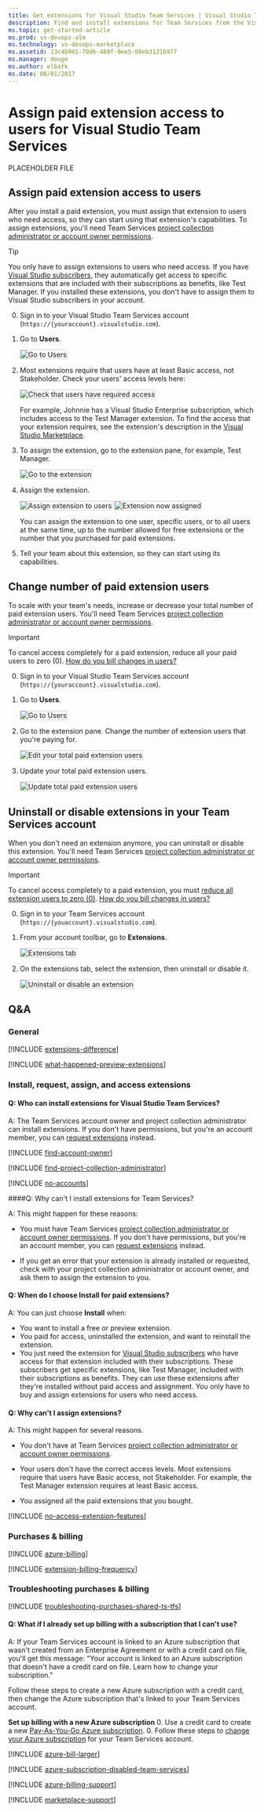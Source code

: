```yaml
---
title: Get extensions for Visual Studio Team Services | Visual Studio Team Services (Visual Studio Online)
description: Find and install extensions for Team Services from the Visual Studio Marketplace
ms.topic: get-started-article
ms.prod: vs-devops-alm
ms.technology: vs-devops-marketplace
ms.assetid: 13c4b901-70d6-488f-9ee5-00eb3121b977 
ms.manager: douge
ms.author: elbatk
ms.date: 08/01/2017
---
```


# Assign paid extension access to users for Visual Studio Team Services

PLACEHOLDER FILE




<a name="assign-extension"></a>
## Assign paid extension access to users

After you install a paid extension, 
you must assign that extension to users who need access, 
so they can start using that extension's capabilities. 
To assign extensions, you'll need Team Services 
[project collection administrator or account owner permissions](#find-owner).

> [!TIP]
> You only have to assign extensions to users who need access. 
> If you have [Visual Studio subscribers](https://marketplace.visualstudio.com/subscriptions), 
> they automatically get access to specific extensions that are included 
> with their subscriptions as benefits, like Test Manager. 
> If you installed these extensions, you don't have to assign 
> them to Visual Studio subscribers in your account. 

0.	Sign in to your Visual Studio Team Services account 
(```https://{youraccount}.visualstudio.com```).

0.	Go to **Users**.

	<img alt="Go to Users" src="../_shared/_img/users-hub-updated-ui.png" style="border: 1px solid #CCCCCC" />

0.	Most extensions require that users have at least Basic access, 
not Stakeholder. Check your users' access levels here:

	<img alt="Check that users have required access" src="_img/assign-extensions/check-user-access.png" style="border: 1px solid #CCCCCC" />

	For example, Johnnie has a Visual Studio Enterprise subscription, 
	which includes access to the Test Manager extension.
	To find the access that your extension requires, see the extension's description 
	in the [Visual Studio Marketplace](https://marketplace.visualstudio.com).

0.	To assign the extension, 
go to the extension pane, for example, Test Manager.

	<img alt="Go to the extension" src="_img/assign-extensions/assign-extension-no-users.png" style="border: 1px solid #CCCCCC" />

0.	Assign the extension. 

	<img alt="Assign extension to users" src="_img/assign-extensions/assign-extension-add-one-user.png" style="border: 1px solid #CCCCCC" />

	<img alt="Extension now assigned" src="_img/assign-extensions/assign-extension-assigned-basic.png" style="border: 1px solid #CCCCCC" />

	You can assign the extension to one user, specific users, 
	or to all users at the same time, up to the number allowed 
	for free extensions or the number that you purchased for paid extensions.

0.	Tell your team about this extension, 
	so they can start using its capabilities.

<a name="change-extension-quantity"></a>
##	Change number of paid extension users

To scale with your team's needs, increase or decrease your total number of paid extension users.
You'll need Team Services 
[project collection administrator or account owner permissions](#find-owner). 

> [!IMPORTANT]
> To cancel access completely for a paid extension, 
> reduce all your paid users to zero (0). 
> [How do you bill changes in users?](#bill-period)

0.	Sign in to your Visual Studio Team Services account 
(```https://{youraccount}.visualstudio.com```).

0. Go to **Users**.

	<img alt="Go to Users" src="../_shared/_img/users-hub-updated-ui.png" style="border: 1px solid #CCCCCC" />

0.	Go to the extension pane. 
Change the number of extension users that you're paying for.

	<img alt="Edit your total paid extension users" src="_img/assign-extensions/extension-add-users.png" style="border: 1px solid #CCCCCC" />

0.	Update your total paid extension users.

	<img alt="Update total paid extension users" src="_img/assign-extensions/update-paid-users.png" style="border: 1px solid #CCCCCC" />

<a name="uninstall-disable-extension"></a>
## Uninstall or disable extensions in your Team Services account

When you don't need an extension anymore, you can uninstall or disable this extension. 
You'll need Team Services 
[project collection administrator or account owner permissions](#find-owner).

> [!IMPORTANT]
> To cancel access completely to a paid extension, you must 
> [reduce all extension users to zero (0)](#change-extension-quantity). 
> [How do you bill changes in users?](#bill-period)

0.	Sign in to your Team Services account 
(```https://{youaccount}.visualstudio.com```).

0.	From your account toolbar, go to **Extensions**.

	<img alt="Extensions tab" src="../_shared/_img/account-settings-new-ui.png" style="border: 1px solid #CCCCCC" />

0.	On the extensions tab, 
select the extension, then uninstall or disable it.

	<img alt="Uninstall or disable an extension" src="_shared/_img/uninstall-disable.png" style="border: 1px solid #CCCCCC" />

## Q&A

### General

<!-- BEGINSECTION class="m-qanda" -->

<a name="difference"></a>

[!INCLUDE [extensions-difference](_shared/qa-extensions-difference.md)]

[!INCLUDE [what-happened-preview-extensions](../_shared/qa-what-happened-preview-extensions.md)]

<!-- ENDSECTION --> 

### Install, request, assign, and access extensions

<!-- BEGINSECTION class="m-qanda" -->

#### Q: Who can install extensions for Visual Studio Team Services?

A: The Team Services account owner and 
project collection administrator can install extensions. 
If you don't have permissions, but you're an account member, 
you can [request extensions](#request) instead. 

<a name="find-owner"></a>

[!INCLUDE [find-account-owner](../_shared/qa-find-account-owner.md)]

[!INCLUDE [find-project-collection-administrator](../_shared/qa-find-project-collection-administrator.md)]

<a name="no-accounts"></a>

[!INCLUDE [no-accounts](_shared/qa-no-accounts.md)]

####Q:		Why can't I install extensions for Team Services?

A:	This might happen for these reasons:

<a name="no-permissions"></a>
*	You must have Team Services 
[project collection administrator or account owner permissions](#find-owner). 
If you don't have permissions, but you're an account member, 
you can [request extensions](#request) instead.

<a name="no-assignment"></a>
*	If you get an error that your extension is already installed or 
requested, check with your project collection administrator 
or account owner, and ask them to assign the extension to you.

	<!-- image placeholder -->

<a name="paid-access"></a>
#### Q: When do I choose Install for paid extensions? 

A: You can just choose **Install** when: 

*	You want to install a free or preview extension. 
*	You paid for access, uninstalled the extension, 
and want to reinstall the extension. 
*	You just need the extension for 
[Visual Studio subscribers](https://marketplace.visualstudio.com/subscriptions) 
who have access for that extension included with their subscriptions. 
These subscribers get specific extensions, like Test Manager, 
included with their subscriptions as benefits. They can use 
these extensions after they're installed without paid access 
and assignment. You only have to buy and assign extensions 
for users who need access.

<a name="cant-assign-extensions"></a>
#### Q:	Why can't I assign extensions?

A:	This might happen for several reasons.

*	You don't have at Team Services 
[project collection administrator or account owner permissions](#find-owner).

*	Your users don't have the correct access levels. 
Most extensions require that users have Basic access, not Stakeholder.
For example, the Test Manager extension requires at least Basic access.

*	You assigned all the paid extensions that you bought.

<a name="extension-access"></a>

[!INCLUDE [no-access-extension-features](../_shared/qa-no-access-extension-features.md)]

<!-- ENDSECTION --> 

<a name="billing"></a>

### Purchases & billing

<!-- BEGINSECTION class="m-qanda" -->

[!INCLUDE [azure-billing](_shared/qa-azure-billing.md)]

<a name="bill-period"></a>

[!INCLUDE [extension-billing-frequency](_shared/qa-extension-billing-frequency.md)]

<!-- ENDSECTION --> 

### Troubleshooting purchases & billing

<a name="third-party-purchase-problems"></a>

[!INCLUDE [troubleshooting-purchases-shared-ts-tfs](_shared/qa-troubleshooting-purchases-shared-ts-tfs.md)]

<a name="cant-use-linked-azure-subscription"></a>
#### Q:	What if I already set up billing with a subscription that I can't use?

A:	If your Team Services account is linked to an Azure subscription 
that wasn't created from an Enterprise Agreement or with a credit card on file, 
you'll get this message: "Your account is linked to an Azure subscription 
that doesn't have a credit card on file. Learn how to change your subscription."

Follow these steps to create a new Azure subscription with a credit card, 
then change the Azure subscription that's linked to your Team Services account.

**Set up billing with a new Azure subscription**
0.	Use a credit card to create a new [Pay-As-You-Go Azure subscription](https://azure.microsoft.com/en-us/offers/ms-azr-0003p/).
0.	Follow these steps to [change your Azure subscription](https://www.visualstudio.com/docs/setup-admin/team-services/set-up-billing-for-your-account-vs#change-azure-subscription) 
for your Team Services account.

<!-- temp commenting while reworking this section
<a name="no-azure-subscription-in-list"></a>
#### Q:	Why doesn't my Azure subscription appear in the list?

A:	This can happen for these reasons:

<a name="no-coadmin-permissions"></a>
*	You don't have at least Co-administrator permissions for the 
Azure subscription that you want to use, 
or you don't have access to your linked Azure subscription.

	> [!NOTE]
	> If you get this message: *"This account is already 
	> linked to an Azure subscription which you can't access"*, 
	> make sure that you have at least Co-administrator permissions 
	> for the Azure subscription that you want to use.

	To check or change your Azure subscription permissions, 
	you must visit the [Azure classic portal](https://manage.windowsazure.com). 
	Learn [how to add Co-administrators to Azure subscriptions](https://www.visualstudio.com/docs/setup-admin/team-services/set-up-billing-for-your-account-vs#AddAzureAdmin) 
	so they can manage billing for your Team Services account.

<a name="mismatch-identity"></a>
*	Your identity for your Azure subscription and Team Services account don't match.

	*	*Symptom*: You have a "personal" Microsoft account 
	and a "work or school account" that share the same email address. 
	Although both identities have the same email address, 
	they're still separate identities with different profiles, 
	security settings, and permissions.

		Follow these steps to sign in with the identity 
		that's associated with your Azure subscription 
		and Team Services account.

		0.	Close all browser windows.
		0.	Open a private or incognito browsing session.
		0.	Sign in to the Visual Studio Marketplace with 
		the identity that's associated with your Azure subscription 
		and Team Services account.

			> [!TIP]
			> If you're asked to choose "work or school account" or 
			> "personal account", this means you have the same email address 
			> for your Microsoft account and your "work or school account", 
			> which is managed in Azure Active Directory.
			> 
			> Choose the identity that's associated with your Azure subscription 
			> and your Team Services account.
	
	*	*Symptom*: Your Team Services account isn't connected to the 
	directory (tenant) in Azure Active Directory 
	that's associated with the Azure subscription that you want to use.
	
		Check whether your Team Services account is connected to a directory.

		0.	Go to your Team Services account settings.

			<img alt="Click Team Services account gear button, go to Settings" src="../_shared/_img/account-settings-new-ui.png" style="border: 1px solid #CCCCCC" />

		0.	Under **Settings**, go to **Azure Active Directory**.

			<img alt="Under Azure Active Directory, check for a directory connected to Team Services account" src="./_img/get-vsts-extensions/team-services-account-no-directory.png" style="border: 1px solid #CCCCCC" />

		Find the directory that's associated with your Azure subscription in 
		the Azure classic portal (```https://manage.windowsazure.com```).

		0.	Sign in to the [Azure classic portal](https://manage.windowsazure.com) 
		with the identity that's associated with your Azure subscription.
		0.	Go to **Settings**.
		0.	Find your Azure subscription and the associated directory.
 
			<img alt="Subscription directory" src="./_img/get-vsts-extensions/subscription-directory.png" style="border: 1px solid #CCCCCC" />

		To resolve this problem, follow these steps:

		0.	[Create a new Microsoft account](https://signup.live.com/).
		0.	[Add this Micrososft account as a Co-administrator to your Azure subscription](https://www.visualstudio.com/docs/setup-admin/team-services/set-up-billing-for-your-account-vs#AddAzureAdmin).
		0.	[Add this Microsoft account to your Team Services account](https://www.visualstudio.com/docs/setup-admin/team-services/add-account-users-assign-access-levels-team-services), 
		and assign them Stakeholder access (free and unlimited).
		0.	Add this Microsoft account to the 
		[Project Collection Administrators group](https://www.visualstudio.com/docs/setup-admin/add-administrator-tfs#project-collection).
		0. Sign in with this Microsoft account to the Visual Studio Marketplace, 
		and use this Microsoft account to purchase for your Team Services account.

<a name="mismatch-directory"></a>
*	Your Azure subscription is associated with a directory (tenant) in Azure Active Directory 
that's different than the directory that's connected to your Team Services account. 
You must identify these directories, then if you have permissions, 
change the directory for your Azure subscription to match the directory that's connected to your Team Services account.

	Find the directory that's connected to your Team Services account.

	0.	Sign in to your Team Services account (```https://{youraccount}.visualstudio.com```).
	0.	Go to your account settings.

		<img alt="Click Team Services account gear button" src="../_shared/_img/account-settings-new-ui.png" style="border: 1px solid #CCCCCC" />

	0.	Under **Settings**, go to ** Azure Active Directory** 
	to find the connected directory.

		<img alt="Under Azure Active Directory, find directory connected to Team Services account" src="./_img/get-vsts-extensions/team-services-account-directory.png" style="border: 1px solid #CCCCCC" />

	Find the directory that's associated with your Azure subscription 
	in the Azure classic portal (```https://manage.windowsazure.com```).

	0.	Sign in to the [Azure classic portal](https://manage.windowsazure.com) 
	with the identity that's associated with your Azure subscription.
	0.	Go to **Settings**.
	0.	Find your Azure subscription and the associated directory.

		<img alt="Subscription directory" src="./_img/get-vsts-extensions/subscription-directory.png" style="border: 1px solid #CCCCCC" />

	Change the directory that's associated with your Azure subscription 
	to match the directory that's connected to your Team Services account.

	0.	In the [Azure classic portal](https://manage.windowsazure.com), 
	under **Settings**, select the Azure subscription that you previously found.
	0.	Choose **Edit directory**.

		<img alt="Change directory" src="../setup-admin/team-services/_img/manage-work-access/AzureSubscriptionEditDirectory.png" style="border: 1px solid #CCCCCC" />

	0.	Change the subscription's current directory to the 
	directory that's connected to your Team Services account.

-->

[!INCLUDE [azure-bill-larger](../_shared/qa-azure-bill-larger.md)]

[!INCLUDE [azure-subscription-disabled-team-services](../_shared/qa-azure-subscription-disabled-team-services.md)]

[!INCLUDE [azure-billing-support](_shared/qa-azure-billing-support.md)]

<a name="get-support"></a>

[!INCLUDE [marketplace-support](_shared/qa-marketplace-support.md)]

